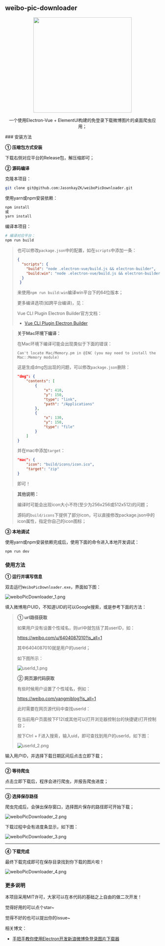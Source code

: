 ## weibo-pic-downloader

<p align="center">
<image src="./public/Logo.png" width="320px" height="310px"></image>
    <div style="text-align:center; margin:0 auto">
        一个使用Electron-Vue + ElementUI构建的免登录下载微博图片的桌面爬虫应用；
    </div>
</p>
### 安装方法

**① 压缩包方式安装**

下载右侧对应平台的Release包，解压缩即可；

**② 源码编译**

克隆本项目：

```bash
git clone git@github.com:JasonkayZK/weiboPicDownloader.git
```

使用yarn或npm安装依赖：

```bash
npm install
或
yarn install
```

编译本项目：

```bash
# 编译对应平台：
npm run build
```

>   也可以修改`package.json`中的配置，如在`scripts`中添加一条：
>
>   ```json
>   {
>     "scripts": {
>       "build": "node .electron-vue/build.js && electron-builder",
>       "build:win": "node .electron-vue/build.js && electron-builder --win --x64",
>     }
>    }
>    ```
>   
>   来使用`npm run build:win`编译win平台下的64位版本；
>
>   更多编译选项(如跨平台编译)，见：
>
>   Vue CLI Plugin Electron Builder官方文档：
>
>   -   [Vue CLI Plugin Electron Builder](https://nklayman.github.io/vue-cli-plugin-electron-builder/)

>   **关于Mac环境下编译：**
>
>   在Mac环境下编译可能会出现类似于下面的错误：
>
>   ```
>   Can't locate Mac/Memory.pm in @INC (you may need to install the Mac::Memory module)
>   ```
>
>   这是生成dmg包出现的问题，可以修改`package.json`删除：
>
>   ```json
>   "dmg": {
>       "contents": [
>           {
>               "x": 410,
>               "y": 150,
>               "type": "link",
>               "path": "/Applications"
>           },
>           {
>               "x": 130,
>               "y": 150,
>               "type": "file"
>           }
>       ]
>   }
>   ```
>
>   并在mac中添加`target`：
>
>   ```json
>   "mac": {
>       "icon": "build/icons/icon.ico",
>       "target": "zip"
>   }
>   ```
>
>   即可！

>   **其他说明：**
>
>   编译时可能会出现icon大小不符(至少为256x256或512x512)的问题；
>
>   源码的`build/icons`下提供了部分icon，可以直接修改package.json中的icon属性，指定你自己的icon图标；

**③ 本地调试**

使用yarn或npm安装依赖完成后，使用下面的命令进入本地开发调试：

```bash
npm run dev
```

### 使用方法

**① 运行并填写信息**

双击运行`WeiboPicDownloader.exe`，界面如下图：

![weiboPicDownloader_1.png](./demo_img/weiboPicDownloader_1.png)

填入微博用户UID，不知道UID的可以Google搜索，或是参考下面的方法：

>   **① url路径获取**
>
>   如果用户没有设置个性域名，则url中就包括了其userID，如：
>
>   https://weibo.com/u/6404087010?is_all=1
>
>   其中6404087010就是用户的userId；
>
>   如下图所示：
>
>   ![userId_1.png](./demo_img/userId_1.png)
>
>   **② 网页源代码获取**
>
>   有些时候用户设置了个性域名，例如：
>
>   https://weibo.com/yangmiblog?is_all=1
>
>   此时需要在网页源代码中查找userId：
>
>   在当前用户页面按下F12(或其他可以打开浏览器控制台的快捷键)打开控制台；
>
>   按下Ctrl + F进入搜索，输入uid，即可查找到用户的userId，如下图：
>
>   ![userId_2.png](./demo_img/userId_2.png)

输入用户ID，并选择下载日期区间后点击立即下载；

****

**② 等待爬虫**

点击立即下载后，程序会进行爬虫，并报告爬虫进度；

****

**③ 选择保存路径**

爬虫完成后，会弹出保存窗口，选择图片保存的路径即可开始下载；

![weiboPicDownloader_2.png](./demo_img/weiboPicDownloader_2.png)

下载过程中会有进度条显示，如下图：

![weiboPicDownloader_3.png](./demo_img/weiboPicDownloader_3.png)

****

**④ 下载完成**

最终下载完成即可在保存目录找到你下载的图片啦！

![weiboPicDownloader_4.png](./demo_img/weiboPicDownloader_4.png)

### 更多说明

本项目采用MIT许可，大家可以在本代码的基础之上自由的做二次开发！

觉得好用的可以点个star~

觉得不好的也可以提出你的issue~

相关博文：

-   [手把手教你使用Electron开发新浪微博免登录图片下载器](https://jasonkayzk.github.io/2020/11/04/%E6%89%8B%E6%8A%8A%E6%89%8B%E6%95%99%E4%BD%A0%E4%BD%BF%E7%94%A8Electron%E5%BC%80%E5%8F%91%E6%96%B0%E6%B5%AA%E5%BE%AE%E5%8D%9A%E5%85%8D%E7%99%BB%E5%BD%95%E5%9B%BE%E7%89%87%E4%B8%8B%E8%BD%BD%E5%99%A8/)

